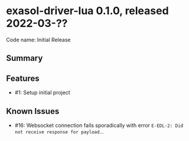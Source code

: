 # exasol-driver-lua 0.1.0, released 2022-03-??

Code name: Initial Release

## Summary

## Features

* #1: Setup initial project

## Known Issues

* #16: Websocket connection fails sporadically with error `E-EDL-2: Did not receive response for payload.`.